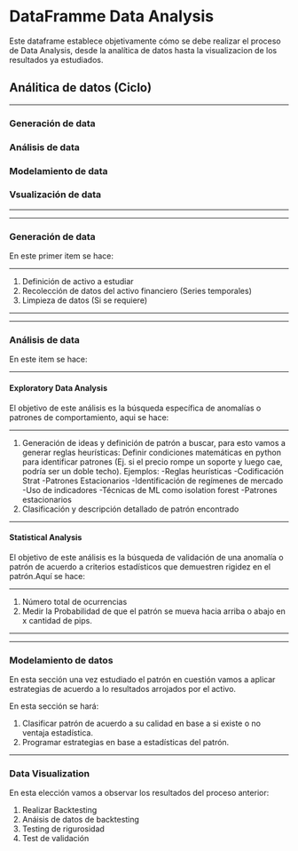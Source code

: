 # DataFramme Data Analysis

Este dataframe establece objetivamente cómo se debe realizar el proceso de Data Analysis, desde la analítica de datos hasta la visualizacion 
de los resultados ya estudiados. 

## Análitica de datos (Ciclo)
------------------------------------
### Generación de data
### Análisis de data 
### Modelamiento de data
### Vsualización de data
------------------------------------
_________________________________________________________________________________________________________________________________________________________________
 
### Generación de data
En este primer item se hace: 

------------------------------------
1. Definición de activo a estudiar
2. Recolección de datos del activo financiero (Series temporales)
3. Limpieza de datos (Si se requiere)
------------------------------------
_________________________________________________________________________________________________________________________________________________________________
   
### Análisis de data 
En este item se hace:

------------------------------------
#### Exploratory Data Analysis
El objetivo de este análisis es la búsqueda específica de anomalías o patrones de comportamiento, aqui se hace:

------------------------------------
1. Generación de ideas y definición de patrón a buscar, para esto vamos a generar reglas heurísticas: Definir condiciones matemáticas en python para identificar patrones (Ej. si el precio rompe un soporte y luego cae, podría ser un doble techo).
Ejemplos:
-Reglas heurísticas
-Codificación Strat
-Patrones Estacionarios
-Identificación de regímenes de mercado
-Uso de indicadores 
-Técnicas de ML como isolation forest 
-Patrones estacionarios
2. Clasificación y descripción detallado de patrón encontrado
------------------------------------

#### Statistical Analysis
El objetivo de este análisis es la búsqueda de validación de una anomalía o patrón de acuerdo a criterios estadísticos que 
demuestren rigidez en el patrón.Aquí se hace:

------------------------------------
1. Número total de ocurrencias
2. Medir la Probabilidad de que el patrón se mueva hacia arriba o abajo en x cantidad de pips.
   
------------------------------------
_________________________________________________________________________________________________________________________________________________________________

### Modelamiento de datos
En esta sección una vez estudiado el patrón en cuestión vamos a aplicar estrategias de acuerdo a lo resultados arrojados por el activo. 

En esta sección se hará:
1. Clasificar patrón de acuerdo a su calidad en base a si existe o no ventaja estadística.
2. Programar estrategias en base a estadísticas del patrón.
_________________________________________________________________________________________________________________________________________________________________
### Data Visualization 
En esta elección vamos a observar los resultados del proceso anterior:

1. Realizar Backtesting
2. Anáisis de datos de backtesting
3. Testing de rigurosidad
4. Test de validación

